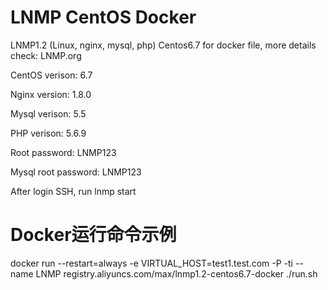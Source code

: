 # LNMP CentOS Docker

LNMP1.2 (Linux, nginx, mysql, php) Centos6.7 for docker file, more details check: LNMP.org

CentOS verison: 6.7

Nginx version: 1.8.0

Mysql verison: 5.5

PHP verison: 5.6.9

Root password: LNMP123

Mysql root password: LNMP123

After login SSH, run lnmp start

# Docker运行命令示例

docker run --restart=always -e VIRTUAL_HOST=test1.test.com -P -ti --name LNMP registry.aliyuncs.com/max/lnmp1.2-centos6.7-docker ./run.sh
